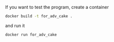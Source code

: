 
If you want to test the program, create a container
```bash
docker build -t for_adv_cake .
```

and run it

```bash
docker run for_adv_cake
```